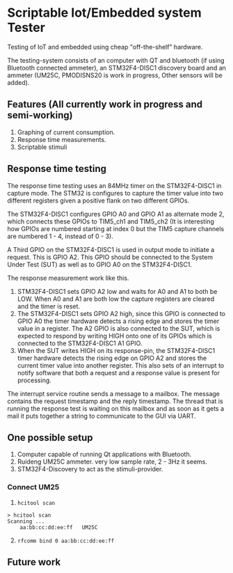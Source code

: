 # Scriptable Iot/Embedded system Tester

Testing of IoT and embedded using cheap "off-the-shelf" hardware. 

The testing-system consists of an computer with QT and bluetooth (if using Bluetooth connected ammeter),
an STM32F4-DISC1 discovery board and an ammeter (UM25C, PMODISNS20 is work in progress, Other sensors will be added).

## Features (All currently work in progress and semi-working)

1. Graphing of current consumption.
2. Response time measurements.
3. Scriptable stimuli

## Response time testing

The response time testing uses an 84MHz timer on the STM32F4-DISC1 in capture mode.
The STM32 is configures to capture the timer value into two different registers given a positive flank
on two different GPIOs.

The STM32F4-DISC1 configures GPIO A0 and GPIO A1 as alternate mode 2, which connects these
GPIOs to TIM5_ch1 and TIM5_ch2 (It is interesting how GPIOs are numbered starting at index 0
but the TIM5 capture channels are numbered 1 - 4, instead of 0 - 3).

A Third GPIO on the STM32F4-DISC1 is used in output mode to initiate a request. This is GPIO A2. This
GPIO should be connected to the System Under Test (SUT) as well as to GPIO A0 on the STM32F4-DISC1. 

The response measurement work like this.
1. STM32F4-DISC1 sets GPIO A2 low and waits for A0 and A1 to both be LOW.
   When A0 and A1 are both low the capture registers are cleared and the timer is reset.
2. The STM32F4-DISC1 sets GPIO A2 high, since this GPIO is connected to GPIO A0 the timer
   hardware detects a rising edge and stores the timer value in a register. The A2 GPIO is
   also connected to the SUT, which is expected to respond by writing HIGH onto one of its
   GPIOs which is connected to the STM32F4-DISC1 A1 GPIO.
3. When the SUT writes HIGH on its response-pin, the STM32F4-DISC1 timer hardware detects
   the rising edge on GPIO A2 and stores the current timer value into another register.
   This also sets of an interrupt to notify software that both a request and a response
   value is present for processing.

The interrupt service routine sends a message to a mailbox. The message contains
the request timestamp and the reply timestamp. The thread that is running the response
test is waiting on this mailbox and as soon as it gets a mail it puts together a
string to communicate to the GUI via UART.


## One possible setup

1. Computer capable of running Qt applications with Bluetooth.
2. Ruideng UM25C ammeter. very low sample rate, 2 - 3Hz it seems.
3. STM32F4-Discovery to act as the stimuli-provider. 

### Connect UM25

1. `hcitool scan` 

```
> hcitool scan
Scanning ...
	aa:bb:cc:dd:ee:ff	UM25C
```

2. `rfcomm bind 0 aa:bb:cc:dd:ee:ff`

## Future work

